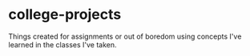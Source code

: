# college-projects

Things created for assignments or out of boredom
using concepts I've learned in the classes I've
taken.
